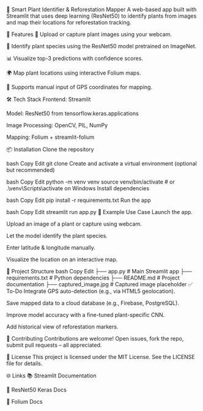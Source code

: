🌱 Smart Plant Identifier & Reforestation Mapper
A web-based app built with Streamlit that uses deep learning (ResNet50) to identify plants from images and map their locations for reforestation tracking.

<!-- Replace with your own screenshot or demo GIF -->

🚀 Features
📸 Upload or capture plant images using your webcam.

🤖 Identify plant species using the ResNet50 model pretrained on ImageNet.

📊 Visualize top-3 predictions with confidence scores.

🌍 Map plant locations using interactive Folium maps.

🧭 Supports manual input of GPS coordinates for mapping.

🛠️ Tech Stack
Frontend: Streamlit

Model: ResNet50 from tensorflow.keras.applications

Image Processing: OpenCV, PIL, NumPy

Mapping: Folium + streamlit-folium

📦 Installation
Clone the repository

bash
Copy
Edit
git clone 
Create and activate a virtual environment (optional but recommended)

bash
Copy
Edit
python -m venv venv
source venv/bin/activate  # or .\venv\Scripts\activate on Windows
Install dependencies

bash
Copy
Edit
pip install -r requirements.txt
Run the app

bash
Copy
Edit
streamlit run app.py
🧪 Example Use Case
Launch the app.

Upload an image of a plant or capture using webcam.

Let the model identify the plant species.

Enter latitude & longitude manually.

Visualize the location on an interactive map.

📁 Project Structure
bash
Copy
Edit
├── app.py                  # Main Streamlit app
├── requirements.txt        # Python dependencies
├── README.md               # Project documentation
├── captured_image.jpg      # Captured image placeholder
✅ To-Do
 Integrate GPS auto-detection (e.g., via HTML5 geolocation).

 Save mapped data to a cloud database (e.g., Firebase, PostgreSQL).

 Improve model accuracy with a fine-tuned plant-specific CNN.

 Add historical view of reforestation markers.

🤝 Contributing
Contributions are welcome! Open issues, fork the repo, submit pull requests – all appreciated.

📄 License
This project is licensed under the MIT License. See the LICENSE file for details.

🌐 Links
📚 Streamlit Documentation

📘 ResNet50 Keras Docs

📍 Folium Docs

